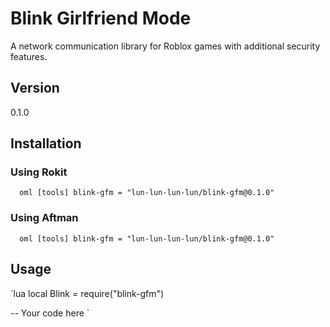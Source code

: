# Blink Girlfriend Mode

A network communication library for Roblox games with additional security features.

## Version
0.1.0

## Installation

### Using Rokit
`	oml
[tools]
blink-gfm = "lun-lun-lun-lun/blink-gfm@0.1.0"
`

### Using Aftman
`	oml
[tools]
blink-gfm = "lun-lun-lun-lun/blink-gfm@0.1.0"
`

## Usage

`lua
local Blink = require("blink-gfm")

-- Your code here
`
